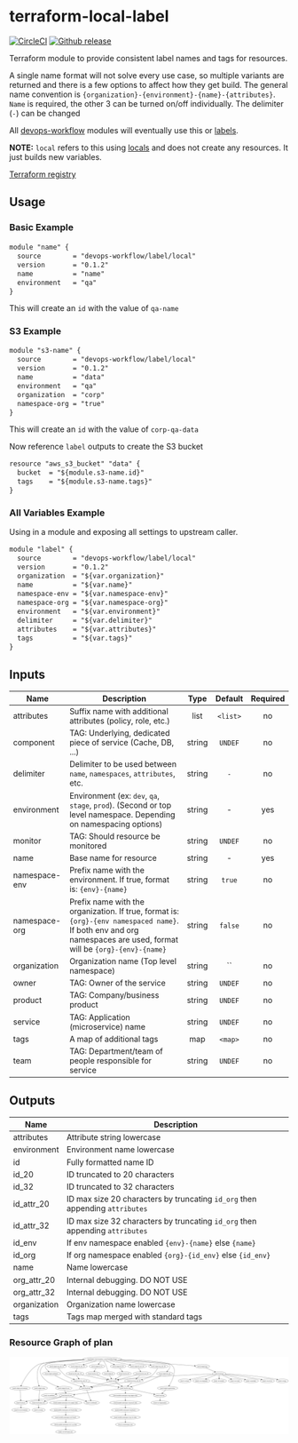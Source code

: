 # terraform-local-label

[![CircleCI](https://circleci.com/gh/devops-workflow/terraform-local-label.svg?style=svg)](https://circleci.com/gh/devops-workflow/terraform-local-label)
[![Github release](https://img.shields.io/github/release/devops-workflow/terraform-local-label.svg)](https://github.com/devops-workflow/terraform-local-label/releases)

Terraform module to provide consistent label names and tags for resources.

A single name format will not solve every use case, so multiple variants are
returned and there is a few options to affect how they get build. The general
name convention is `{organization}-{environment}-{name}-{attributes}`.
`Name` is required, the other 3 can be turned on/off individually.
The delimiter (`-`) can be changed

All [devops-workflow](https://registry.terraform.io/modules/devops-workflow)
modules will eventually use this or [labels](https://registry.terraform.io/modules/devops-workflow/labels/null).

**NOTE:** `local` refers to this using
[locals](https://www.terraform.io/docs/configuration/locals.html) and does not
create any resources. It just builds new variables.

[Terraform registry](https://registry.terraform.io/modules/devops-workflow/label/local)

## Usage

### Basic Example

```hcl
module "name" {
  source        = "devops-workflow/label/local"
  version       = "0.1.2"
  name          = "name"
  environment   = "qa"
}
```

This will create an `id` with the value of `qa-name`

### S3 Example

```hcl
module "s3-name" {
  source        = "devops-workflow/label/local"
  version       = "0.1.2"
  name          = "data"
  environment   = "qa"
  organization  = "corp"
  namespace-org = "true"
}
```

This will create an `id` with the value of `corp-qa-data`

Now reference `label` outputs to create the S3 bucket

```hcl
resource "aws_s3_bucket" "data" {
  bucket  = "${module.s3-name.id}"
  tags    = "${module.s3-name.tags}"
}
```

### All Variables Example

Using in a module and exposing all settings to upstream caller.

```hcl
module "label" {
  source        = "devops-workflow/label/local"
  version       = "0.1.2"
  organization  = "${var.organization}"
  name          = "${var.name}"
  namespace-env = "${var.namespace-env}"
  namespace-org = "${var.namespace-org}"
  environment   = "${var.environment}"
  delimiter     = "${var.delimiter}"
  attributes    = "${var.attributes}"
  tags          = "${var.tags}"
}
```

<!-- BEGINNING OF PRE-COMMIT-TERRAFORM DOCS HOOK -->
## Inputs

| Name | Description | Type | Default | Required |
|------|-------------|:----:|:-----:|:-----:|
| attributes | Suffix name with additional attributes (policy, role, etc.) | list | `<list>` | no |
| component | TAG: Underlying, dedicated piece of service (Cache, DB, ...) | string | `UNDEF` | no |
| delimiter | Delimiter to be used between `name`, `namespaces`, `attributes`, etc. | string | `-` | no |
| environment | Environment (ex: `dev`, `qa`, `stage`, `prod`). (Second or top level namespace. Depending on namespacing options) | string | - | yes |
| monitor | TAG: Should resource be monitored | string | `UNDEF` | no |
| name | Base name for resource | string | - | yes |
| namespace-env | Prefix name with the environment. If true, format is: `{env}-{name}` | string | `true` | no |
| namespace-org | Prefix name with the organization. If true, format is: `{org}-{env namespaced name}`. If both env and org namespaces are used, format will be `{org}-{env}-{name}` | string | `false` | no |
| organization | Organization name (Top level namespace) | string | `` | no |
| owner | TAG: Owner of the service | string | `UNDEF` | no |
| product | TAG: Company/business product | string | `UNDEF` | no |
| service | TAG: Application (microservice) name | string | `UNDEF` | no |
| tags | A map of additional tags | map | `<map>` | no |
| team | TAG: Department/team of people responsible for service | string | `UNDEF` | no |

## Outputs

| Name | Description |
|------|-------------|
| attributes | Attribute string lowercase |
| environment | Environment name lowercase |
| id | Fully formatted name ID |
| id\_20 | ID truncated to 20 characters |
| id\_32 | ID truncated to 32 characters |
| id\_attr\_20 | ID max size 20 characters by truncating `id_org` then appending `attributes` |
| id\_attr\_32 | ID max size 32 characters by truncating `id_org` then appending `attributes` |
| id\_env | If env namespace enabled `{env}-{name}` else `{name}` |
| id\_org | If org namespace enabled `{org}-{id_env}` else `{id_env}` |
| name | Name lowercase |
| org\_attr\_20 | Internal debugging. DO NOT USE |
| org\_attr\_32 | Internal debugging. DO NOT USE |
| organization | Organization name lowercase |
| tags | Tags map merged with standard tags |

<!-- END OF PRE-COMMIT-TERRAFORM DOCS HOOK -->
<!-- BEGINNING OF PRE-COMMIT-TERRAFORM GRAPH HOOK -->

### Resource Graph of plan

![Terraform Graph](resource-plan-graph.png)
<!-- END OF PRE-COMMIT-TERRAFORM GRAPH HOOK -->
